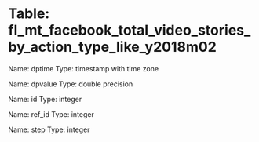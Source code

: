 Table: fl_mt_facebook_total_video_stories_by_action_type_like_y2018m02
======================================================================

Name: dptime
Type: timestamp with time zone

Name: dpvalue
Type: double precision

Name: id
Type: integer

Name: ref_id
Type: integer

Name: step
Type: integer

